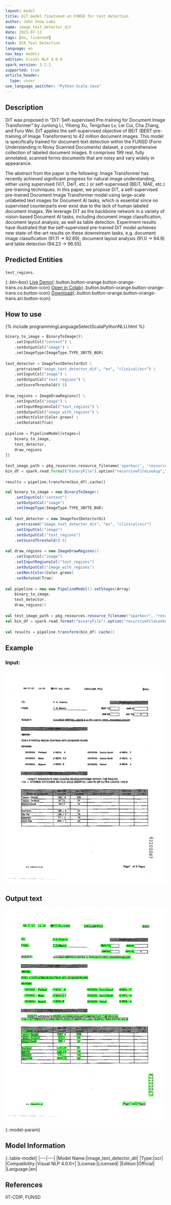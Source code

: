 ```yaml
---
layout: model
title: DiT model finetuned on FUNSD for text detection
author: John Snow Labs
name: image_text_detector_dit
date: 2023-07-11
tags: [en, licensed]
task: OCR Text Detection
language: en
nav_key: models
edition: Visual NLP 4.0.0
spark_version: 3.2.1
supported: true
article_header:
  type: cover
use_language_switcher: "Python-Scala-Java"
---
```


## Description

DiT was proposed in "DiT: Self-supervised Pre-training for Document Image Transformer" by Junlong Li, Yiheng Xu, Tengchao Lv, Lei Cui, Cha Zhang, and Furu Wei. DiT applies the self-supervised objective of BEiT (BERT pre-training of Image Transformers) to 42 million document images. This model is specifically trained for document text detection within the FUNSD (Form Understanding in Noisy Scanned Documents) dataset, a comprehensive collection of labeled document images. It comprises 199 real, fully annotated, scanned forms documents that are noisy and vary widely in appearance.

The abstract from the paper is the following: Image Transformer has recently achieved significant progress for natural image understanding, either using supervised (ViT, DeiT, etc.) or self-supervised (BEiT, MAE, etc.) pre-training techniques. In this paper, we propose DiT, a self-supervised pre-trained Document Image Transformer model using large-scale unlabeled text images for Document AI tasks, which is essential since no supervised counterparts ever exist due to the lack of human labeled document images. We leverage DiT as the backbone network in a variety of vision-based Document AI tasks, including document image classification, document layout analysis, as well as table detection. Experiment results have illustrated that the self-supervised pre-trained DiT model achieves new state-of-the-art results on these downstream tasks, e.g. document image classification (91.11 → 92.69), document layout analysis (91.0 → 94.9) and table detection (94.23 → 96.55).


## Predicted Entities

``text_regions``.

{:.btn-box}
[Live Demo](https://demo.johnsnowlabs.com/ocr/TEXT_DETECTION_DIT/){:.button.button-orange.button-orange-trans.co.button-icon}
[Open in Colab](https://github.com/JohnSnowLabs/spark-ocr-workshop/blob/master/jupyter/Cards/SparkOcrImageTextDetection.ipynb){:.button.button-orange.button-orange-trans.co.button-icon} 
[Download](https://s3.amazonaws.com/auxdata.johnsnowlabs.com/clinical/ocr/image_text_detector_dit_en_4.4.0_3.0_1692086682871.zip){:.button.button-orange.button-orange-trans.arr.button-icon} 

## How to use

<div class="tabs-box" markdown="1">
{% include programmingLanguageSelectScalaPythonNLU.html %}

```python
binary_to_image = BinaryToImage()\
    .setInputCol("content") \
    .setOutputCol("image") \
    .setImageType(ImageType.TYPE_3BYTE_BGR)

text_detector = ImageTextDetectorDit \
    .pretrained("image_text_detector_dit", "en", "clinical/ocr") \
    .setInputCol("image") \
    .setOutputCol("text_regions") \
    .setScoreThreshold(0.5)

draw_regions = ImageDrawRegions() \
    .setInputCol("image") \
    .setInputRegionsCol("text_regions") \
    .setOutputCol("image_with_regions") \
    .setRectColor(Color.green) \
    .setRotated(True)

pipeline = PipelineModel(stages=[
    binary_to_image,
    text_detector,
    draw_regions
])

test_image_path = pkg_resources.resource_filename('sparkocr', 'resources/ocr/images/check.jpg')
bin_df = spark.read.format("binaryFile").option("recursiveFileLookup","true").load(test_image_path)

results = pipeline.transform(bin_df).cache()
```
```scala
val binary_to_image = new BinaryToImage()
    .setInputCol("content")
    .setOutputCol("image")
    .setImageType(ImageType.TYPE_3BYTE_BGR)

val text_detector = new ImageTextDetectorDit
    .pretrained("image_text_detector_dit", "en", "clinical/ocr")
    .setInputCol("image")
    .setOutputCol("text_regions")
    .setScoreThreshold(0.5)

val draw_regions = new ImageDrawRegions()
    .setInputCol("image")
    .setInputRegionsCol("text_regions")
    .setOutputCol("image_with_regions")
    .setRectColor(Color.green)
    .setRotated(True)

val pipeline = new new PipelineModel().setStages(Array(
    binary_to_image,
    text_detector,
    draw_regions))

val test_image_path = pkg_resources.resource_filename("sparkocr", "resources/ocr/images/check.jpg")
val bin_df = spark.read.format("binaryFile").option("recursiveFileLookup","true").load(test_image_path)

val results = pipeline.transform(bin_df).cache()
```
</div>

## Example

### Input:
![Screenshot](/assets/images/examples_ocr/funsd_img_2.jpg)

## Output text
![Screenshot](/assets/images/examples_ocr/funsd_img_2_dit_td.png)


{:.model-param}
## Model Information

{:.table-model}
|---|---|
|Model Name:|image_text_detector_dit|
|Type:|ocr|
|Compatibility:|Visual NLP 4.0.0+|
|License:|Licensed|
|Edition:|Official|
|Language:|en|

## References

IIT-CDIP, FUNSD